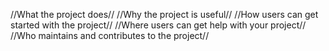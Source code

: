 //What the project does//
//Why the project is useful//
//How users can get started with the project//
//Where users can get help with your project//
//Who maintains and contributes to the project//

